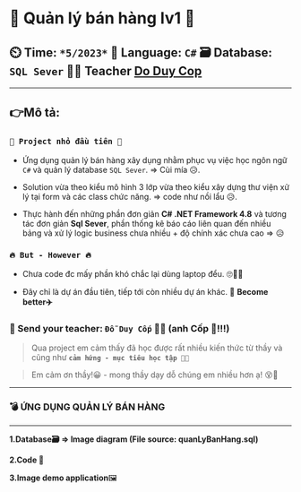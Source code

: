 # :wave: Quản lý bán hàng lv1   :wave:

## ⏲️ Time: `*5/2023*`  📄 Language: `C#`  🗃️ Database: `SQL Sever`  👨‍🏫 Teacher [Do Duy Cop](https://github.com/duycop)
---
## 👉Mô tả:

### `🌱 Project nhỏ đầu tiên 🌱`
- Ứng dụng quản lý bán hàng xây dụng nhằm phục vụ việc học ngôn ngữ `C#` và quản lý database `SQL Sever`. => Cùi mía  😥.

- Solution vừa theo kiểu mô hình 3 lớp vừa theo kiểu xây dựng thư viện xử lý tại form và các class chức năng. => code như nồi lẩu 😥.

- Thực hành đến những phần đơn giản **C# .NET Framework 4.8** và tương tác đơn giản **Sql Sever**, phần thống kê báo cáo liên quan đến nhiều bảng và xử lý logic business chưa nhiều + độ chính xác chưa cao => 😥

### `🔥 But - However 🔥`
- Chưa code đc mấy phần khó chắc lại dùng laptop đểu. 🙄🤣🤪

- Đây chỉ là dự án đầu tiên, tiếp tới còn nhiều dự án khác. :sunrise_over_mountains: **Become better✈️**

### 🥰 Send your teacher: `Đỗ Duy Cốp` 👨‍🏫 (anh Cốp 🤗!!!)
> Qua project em cảm thấy đã học được rất nhiều kiến thức từ thầy và cũng như **`cảm hứng - mục tiêu học tập 👨‍🎓 `**

> Em cảm ơn thầy!😀 - mong thầy dạy dỗ chúng em nhiều hơn ạ! 😵💫
---
### 💣 ỨNG DỤNG QUẢN LÝ BÁN HÀNG
---
**1.Database🗃️ => Image diagram (File source: quanLyBanHang.sql)**
  
<b>2.Code </b>🧾 

**3.Image demo application**🖼️ 

